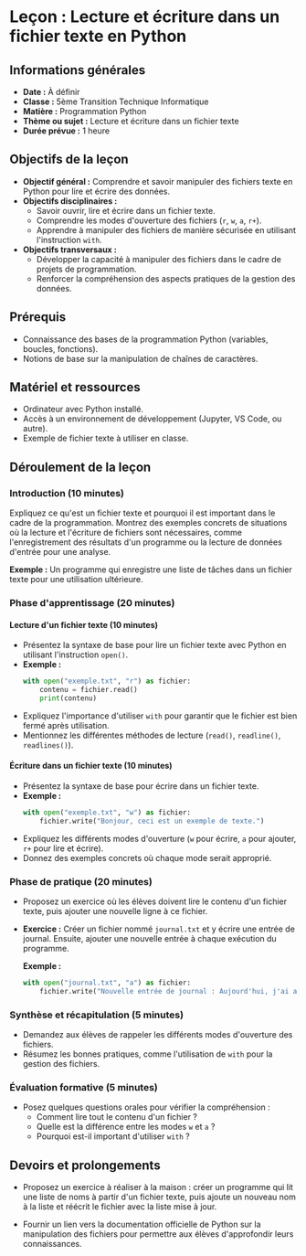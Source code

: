 # Leçon : Lecture et écriture dans un fichier texte en Python

## Informations générales

- **Date :** À définir
- **Classe :** 5ème Transition Technique Informatique
- **Matière :** Programmation Python
- **Thème ou sujet :** Lecture et écriture dans un fichier texte
- **Durée prévue :** 1 heure

## Objectifs de la leçon

- **Objectif général :** Comprendre et savoir manipuler des fichiers texte en Python pour lire et écrire des données.
- **Objectifs disciplinaires :**
  - Savoir ouvrir, lire et écrire dans un fichier texte.
  - Comprendre les modes d'ouverture des fichiers (`r`, `w`, `a`, `r+`).
  - Apprendre à manipuler des fichiers de manière sécurisée en utilisant l'instruction `with`.
- **Objectifs transversaux :**
  - Développer la capacité à manipuler des fichiers dans le cadre de projets de programmation.
  - Renforcer la compréhension des aspects pratiques de la gestion des données.

## Prérequis

- Connaissance des bases de la programmation Python (variables, boucles, fonctions).
- Notions de base sur la manipulation de chaînes de caractères.

## Matériel et ressources

- Ordinateur avec Python installé.
- Accès à un environnement de développement (Jupyter, VS Code, ou autre).
- Exemple de fichier texte à utiliser en classe.

## Déroulement de la leçon

### Introduction (10 minutes)

Expliquez ce qu'est un fichier texte et pourquoi il est important dans le cadre de la programmation. Montrez des exemples concrets de situations où la lecture et l'écriture de fichiers sont nécessaires, comme l'enregistrement des résultats d'un programme ou la lecture de données d'entrée pour une analyse.

**Exemple :** Un programme qui enregistre une liste de tâches dans un fichier texte pour une utilisation ultérieure.

### Phase d'apprentissage (20 minutes)

#### Lecture d'un fichier texte (10 minutes)

- Présentez la syntaxe de base pour lire un fichier texte avec Python en utilisant l'instruction `open()`.
- **Exemple :**
  ```python
  with open("exemple.txt", "r") as fichier:
      contenu = fichier.read()
      print(contenu)
  ```
- Expliquez l'importance d'utiliser `with` pour garantir que le fichier est bien fermé après utilisation.
- Mentionnez les différentes méthodes de lecture (`read()`, `readline()`, `readlines()`).

#### Écriture dans un fichier texte (10 minutes)

- Présentez la syntaxe de base pour écrire dans un fichier texte.
- **Exemple :**
  ```python
  with open("exemple.txt", "w") as fichier:
      fichier.write("Bonjour, ceci est un exemple de texte.")
  ```
- Expliquez les différents modes d'ouverture (`w` pour écrire, `a` pour ajouter, `r+` pour lire et écrire).
- Donnez des exemples concrets où chaque mode serait approprié.

### Phase de pratique (20 minutes)

- Proposez un exercice où les élèves doivent lire le contenu d'un fichier texte, puis ajouter une nouvelle ligne à ce fichier.
- **Exercice :** Créer un fichier nommé `journal.txt` et y écrire une entrée de journal. Ensuite, ajouter une nouvelle entrée à chaque exécution du programme.

  **Exemple :**
  ```python
  with open("journal.txt", "a") as fichier:
      fichier.write("Nouvelle entrée de journal : Aujourd'hui, j'ai appris à manipuler des fichiers en Python.\n")
  ```

### Synthèse et récapitulation (5 minutes)

- Demandez aux élèves de rappeler les différents modes d'ouverture des fichiers.
- Résumez les bonnes pratiques, comme l'utilisation de `with` pour la gestion des fichiers.

### Évaluation formative (5 minutes)

- Posez quelques questions orales pour vérifier la compréhension :
  - Comment lire tout le contenu d'un fichier ?
  - Quelle est la différence entre les modes `w` et `a` ?
  - Pourquoi est-il important d'utiliser `with` ?

## Devoirs et prolongements

- Proposez un exercice à réaliser à la maison : créer un programme qui lit une liste de noms à partir d'un fichier texte, puis ajoute un nouveau nom à la liste et réécrit le fichier avec la liste mise à jour.

- Fournir un lien vers la documentation officielle de Python sur la manipulation des fichiers pour permettre aux élèves d'approfondir leurs connaissances.